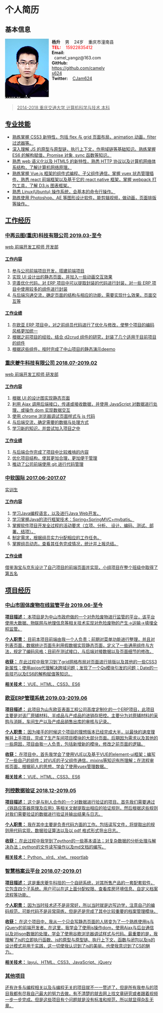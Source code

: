 # 个人简历

## 基本信息

<div style="position: relative;">
    <img src="./static/head.jpg" alt="head" style="position: absolute;width: 144px;"/>
    <div style="margin-left: 154px;">
        <div>
            <strong>杨升</strong>
            <span>&nbsp&nbsp 男 &nbsp&nbsp 24岁 &nbsp&nbsp 重庆市潼南县</span>
        </div>
        <div>
            <div style="width: 50%;display: inline-block;color: red">
            <strong>TEL:</strong>
            <span>&nbsp&nbsp 15922835412</span>
            </div>
            <div style="width: 50%;display: inline-block;">
            <strong>Email:</strong>
            <span>&nbsp&nbspcamel_yangz@163.com</span>
            </div>
        </div>
        <div>
            <div style="width: 50%;display: inline-block;">
            <strong>GitHub:</strong>
            <span>&nbsp&nbsp <a href="https://github.com/camelys624">https://github.com/camelys624</a></span>
            </div>
            <div style="width: 50%;display: inline-block;">
            <strong>Twitter:</strong>
            <span>&nbsp&nbsp <a href="https://twitter.com/CJam624">CJam624</span>
            </div>
        </div>
    </div>
</div>

## 教育经历

> 2014-2018 重庆交通大学 计算机科学与技术 本科

## 专业技能

- 熟练掌握 CSS3 新特性，包括 flex 与 grid 页面布局，animation 动画，filter 过滤器等。
- 深入理解 JS 的原型与原型链，执行上下文，作用域链等基础知识。熟练掌握 ES6 的解构赋值，Promise 对象, sync 函数等知识。
- 熟悉 web 语义化以及 HTML5 的新特性，熟悉 HTTP 协议以及计算机网络体系结构，了解计算机网络原理。
- 熟练掌握 Vue.js 框架的组件式编程、子父组件通信，掌握 vuex 状态管理插件，熟悉 react 前端框架以及基于它的 react native 框架，掌握 webpack 打包工具，了解 D3.js 图表框架。
- 熟悉 Linux(Ubuntu) 操作系统，会基本的命令行操作。
- 熟练使用 Photoshop、AE 等图形设计软件，能剪辑视频，做动画，页面排版等操作。

## 工作经历

### 中再云图(重庆)科技有限公司    2019.03-至今

web 前端开发工程师 开发部

#### 工作内容

1. 参与公司前端项目开发，搭建前端项目
2. 实现 UI 设计出的静态页面，并加入一些动画交互效果
3. 完善优化代码，对 ERP 项目中可以提取封装的代码进行封装，对一些 ERP 项目中使用较多的组件进行封装
4. 与后端沟通交流，确定页面的结构与相应的功能，需要实现什么效果，页面交互等

#### 工作业绩

1. 在欧亚 ERP 项目中，对之前组员代码进行了优化与修改，使整个项目的编码风格更加统一
2. 根据之前项目的经验，结合 d2crud 组件的研究，封装了几个适用于目前项目的组件
3. 根据这些组件，按时完成了中山项目的静态演示deemo

### 重庆夔牛科技有限公司    2018.07-2019.02

web 前端开发工程师 研发部

#### 工作内容

1. 根据 UI 的设计图实现静态页面
2. 利用 Ajax 调用后端接口，传递或接收数据，并使用 JavaScript 对数据进行处理，或操作 dom 实现数据交互
3. 使用 chrome 浏览器调试页面样式与 js 代码
4. 与后端交流，确定需要的数据与处理方式
5. 学习新的知识，并尝试加入项目之中

#### 工作业绩

1. 与后端合作完成了项目中比较难啃的内容
2. 优化项目结构，使其更加合理，更加便于管理
3. 推动了公司前端使用 git 进行代码管理

### 中软国际    2017.06-2017.07

实训生

#### 工作内容

1. 学习Java编程语言，以及进行Java Web开发。
2. 学习掌握Java的流行框架技术：Spring+SpringMVC+mybatis。
3. 掌握软件项目开发全过程的活动要求（立项、分析、 设计、编码、测试、部署、结项）。
4. 制定需求，根据组员实力分配相应的工作任务。
5. 掌握组员动态，查看其任务完成情况，统计并上报总结。

#### 工作业绩

借鉴淘宝与京东设计了自己项目的前端页面并实现，小组项目在整个班级中取得了第五名

## 项目经历

### 中山市固体废物在线监管平台  2019.06-至今

**项目描述：** 本项目是为中山市政府做的一个对危险废物进行监管的平台，该平台使用大数据、物联网与地理信息等相关技术实现对危险废物的产生->运输->填埋全程监管。

**个人职责：** 目前本项目前端由我一个人负责；前期对菜单功能进行整理，并且对列表页面，数据统计页面先利用假数据实现静态页面，定义了一些通用组件与方法，规定了编码风格；目前在测试接口，与后端对接数据以及页面细节的修改。

**收获：** 在此过程中我学习到了grid网格布局对页面进行排版以及其他的一些CSS3新属性；使用axios代理解决跨域问题；发现了一个Qs模块引发的问题；Date的一些技巧以及ES6的解构赋值等知识。

**相关技术：** VUE、HTML、CSS3、ES6

### 欧亚ERP管理系统     2019.03-2019.06

**项目描述：** 此项目为山东欧亚表面工程公司高度定制化的一个ERP项目，此项目主要是对该厂原辅材料、半成品与产成品的进销存把控。主要分为对原辅材料的采购与消耗，车间生产以及产成品销售出库的审核与记录。

**个人职责：** 因为接手的时候这个项目的理想版本已经完成大半，以最快的速度理解并上手项目，完成了生产车间项目模块的大部分页面。后期因为需求以及其他的一些原因，项目由我一人负责，包括新增新的模块，修改之前页面的逻辑。

**收获：** 在项目中，首先我学会了使用VUE以及基于VUE的element-ui框架；编写了一些自己的组件；对VUE的子父组件通信，mixins等知识有所理解；在流程审核页面，根据前人的思想，学会了使用vuex管理数据。

**相关技术：**  VUE、HTML、CSS3、ES6

### 列控数据验证    2018.12-2019.05

**项目描述：** 这个是与别人合作的一个对数据进行验证的项目。首先我们需要通过《铁路应答器原理及应用》等相关文献提取出相应的验证规则，然后根据这些规则对我们需要验证的数据进行验证并输出结果与日志。

**个人职责：** 我在其中主要是负责代码方面的工作。包括读写文件，将提取出的规则用代码实现，数据验证算法以及以 pdf 格式形式导出日志。

**收获：** 在此过程中我学到了python的一些基本语法；对复杂数据的分析处理与解决办法；python的文件读写操作以及md文档的编写。

**相关技术：**  Python、xlrd、xlwt、reportlab

### 智慧档案云平台   2018.07-2019.01

**项目描述：** 这是重庆夔牛科技的一个自研系统，对其所售产品的一套配套软件，它包含四个子系统。用户可以在这上面分配权限、查看库房环境信息、自定义档案流程等功能。

**个人职责：** 因为当时技术还不是非常好，所以当时就是边写边学，注意自己的编码规范，可能代码不是非常简练，但是还是完成了其中比较重要的档案管理模块。

**收获：** 在这个项目中，我从一个只会写静态页面的人转变为了一个熟练使用js与jQuery的前端开发者。在这里，我学会了使用js操作dom，使用Ajax与后台通信以及对json数据的处理，学会了使用谷歌浏览器调试样式与代码。最重要的是，我理解了js的立即执行函数、js的原型与原型链、执行上下文、函数与闭包以及js的设计模式并用于实践，这一切使我认识到了js的美丽，也使我意识到了CS的魅力。

**相关技术：** layui、HTML、CSS3、JavaScript、jQuery

### 其他项目

还有许多与编程相关以及与编程无关的项目就不一一赘述了，但是所有我参与的项目我都有尽我自己最大的努力去做，有不清楚的就去网上找文章研究或者跟着视频一步一步完成。但是这些项目有个问题就是没有标准和规范，所以就显得杂乱无章。
